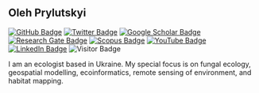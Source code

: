 ## Oleh Prylutskyi

[![GitHub Badge](https://img.shields.io/github/followers/olehprylutskyi?style=social)](https://github.com/olehprylutskyi?tab=followers)
[![Twitter Badge](https://img.shields.io/twitter/follow/oleh_prylutskyi?style=social)](https://twitter.com/oleh_prylutskyi)
[![Google Scholar Badge](https://img.shields.io/badge/Google-Scholar-lightgrey)](https://scholar.google.com/citations?user=R5Wi5DAAAAAJ&hl=en)
[![Research Gate Badge](https://img.shields.io/badge/My-ResearchGate-green)](https://www.researchgate.net/profile/Oleh-Prylutskyi)
[![Scopus Badge](https://img.shields.io/badge/Google-Scholar-yellow)](https://www.scopus.com/authid/detail.uri?authorId=57651834500)
[![YouTube Badge](https://img.shields.io/badge/My-YouTube-red)](https://www.youtube.com/@olehprylutskyi)
[![LinkedIn Badge](https://img.shields.io/badge/My-LinkedIn-blue)](https://www.linkedin.com/in/oleh-prylutskyi-81089814a/)
![Visitor Badge](https://visitor-badge.laobi.icu/badge?page_id=olehprylutskyi.olehprylutskyi)

I am an ecologist based in Ukraine. My special focus is on fungal ecology, geospatial modelling, ecoinformatics, remote sensing of environment, and habitat mapping.

<!--
**olehprylutskyi/olehprylutskyi** is a ✨ _special_ ✨ repository because its `README.md` (this file) appears on your GitHub profile.

Here are some ideas to get you started:

- 🔭 I’m currently working on ...
- 🌱 I’m currently learning ...
- 👯 I’m looking to collaborate on ...
- 🤔 I’m looking for help with ...
- 💬 Ask me about ...
- 📫 How to reach me: ...
- 😄 Pronouns: ...
- ⚡ Fun fact: ...
-->

